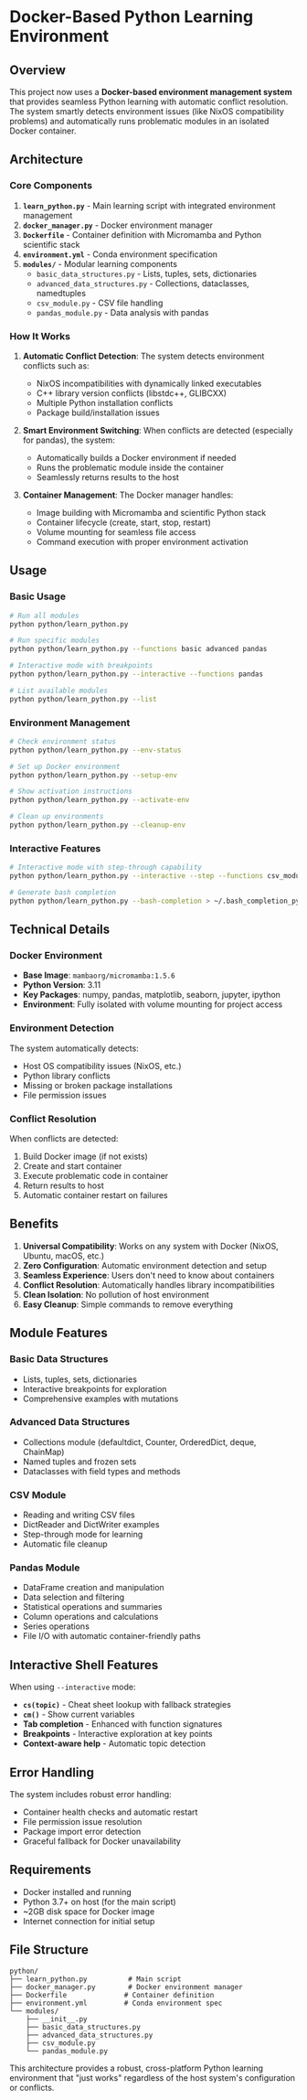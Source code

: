# Docker-Based Python Learning Environment

## Overview

This project now uses a **Docker-based environment management system** that provides seamless Python learning with automatic conflict resolution. The system smartly detects environment issues (like NixOS compatibility problems) and automatically runs problematic modules in an isolated Docker container.

## Architecture

### Core Components

1. **`learn_python.py`** - Main learning script with integrated environment management
2. **`docker_manager.py`** - Docker environment manager
3. **`Dockerfile`** - Container definition with Micromamba and Python scientific stack
4. **`environment.yml`** - Conda environment specification
5. **`modules/`** - Modular learning components
   - `basic_data_structures.py` - Lists, tuples, sets, dictionaries
   - `advanced_data_structures.py` - Collections, dataclasses, namedtuples
   - `csv_module.py` - CSV file handling
   - `pandas_module.py` - Data analysis with pandas

### How It Works

1. **Automatic Conflict Detection**: The system detects environment conflicts such as:
   - NixOS incompatibilities with dynamically linked executables
   - C++ library version conflicts (libstdc++, GLIBCXX)
   - Multiple Python installation conflicts
   - Package build/installation issues

2. **Smart Environment Switching**: When conflicts are detected (especially for pandas), the system:
   - Automatically builds a Docker environment if needed
   - Runs the problematic module inside the container
   - Seamlessly returns results to the host

3. **Container Management**: The Docker manager handles:
   - Image building with Micromamba and scientific Python stack
   - Container lifecycle (create, start, stop, restart)
   - Volume mounting for seamless file access
   - Command execution with proper environment activation

## Usage

### Basic Usage
```bash
# Run all modules
python python/learn_python.py

# Run specific modules
python python/learn_python.py --functions basic advanced pandas

# Interactive mode with breakpoints
python python/learn_python.py --interactive --functions pandas

# List available modules
python python/learn_python.py --list
```

### Environment Management
```bash
# Check environment status
python python/learn_python.py --env-status

# Set up Docker environment
python python/learn_python.py --setup-env

# Show activation instructions
python python/learn_python.py --activate-env

# Clean up environments
python python/learn_python.py --cleanup-env
```

### Interactive Features
```bash
# Interactive mode with step-through capability
python python/learn_python.py --interactive --step --functions csv_module

# Generate bash completion
python python/learn_python.py --bash-completion > ~/.bash_completion_python
```

## Technical Details

### Docker Environment
- **Base Image**: `mambaorg/micromamba:1.5.6`
- **Python Version**: 3.11
- **Key Packages**: numpy, pandas, matplotlib, seaborn, jupyter, ipython
- **Environment**: Fully isolated with volume mounting for project access

### Environment Detection
The system automatically detects:
- Host OS compatibility issues (NixOS, etc.)
- Python library conflicts
- Missing or broken package installations
- File permission issues

### Conflict Resolution
When conflicts are detected:
1. Build Docker image (if not exists)
2. Create and start container
3. Execute problematic code in container
4. Return results to host
5. Automatic container restart on failures

## Benefits

1. **Universal Compatibility**: Works on any system with Docker (NixOS, Ubuntu, macOS, etc.)
2. **Zero Configuration**: Automatic environment detection and setup
3. **Seamless Experience**: Users don't need to know about containers
4. **Conflict Resolution**: Automatically handles library incompatibilities
5. **Clean Isolation**: No pollution of host environment
6. **Easy Cleanup**: Simple commands to remove everything

## Module Features

### Basic Data Structures
- Lists, tuples, sets, dictionaries
- Interactive breakpoints for exploration
- Comprehensive examples with mutations

### Advanced Data Structures
- Collections module (defaultdict, Counter, OrderedDict, deque, ChainMap)
- Named tuples and frozen sets
- Dataclasses with field types and methods

### CSV Module
- Reading and writing CSV files
- DictReader and DictWriter examples
- Step-through mode for learning
- Automatic file cleanup

### Pandas Module
- DataFrame creation and manipulation
- Data selection and filtering
- Statistical operations and summaries
- Column operations and calculations
- Series operations
- File I/O with automatic container-friendly paths

## Interactive Shell Features

When using `--interactive` mode:
- **`cs(topic)`** - Cheat sheet lookup with fallback strategies
- **`cm()`** - Show current variables
- **Tab completion** - Enhanced with function signatures
- **Breakpoints** - Interactive exploration at key points
- **Context-aware help** - Automatic topic detection

## Error Handling

The system includes robust error handling:
- Container health checks and automatic restart
- File permission issue resolution
- Package import error detection
- Graceful fallback for Docker unavailability

## Requirements

- Docker installed and running
- Python 3.7+ on host (for the main script)
- ~2GB disk space for Docker image
- Internet connection for initial setup

## File Structure

```
python/
├── learn_python.py          # Main script
├── docker_manager.py        # Docker environment manager
├── Dockerfile              # Container definition
├── environment.yml         # Conda environment spec
└── modules/
    ├── __init__.py
    ├── basic_data_structures.py
    ├── advanced_data_structures.py
    ├── csv_module.py
    └── pandas_module.py
```

This architecture provides a robust, cross-platform Python learning environment that "just works" regardless of the host system's configuration or conflicts.
